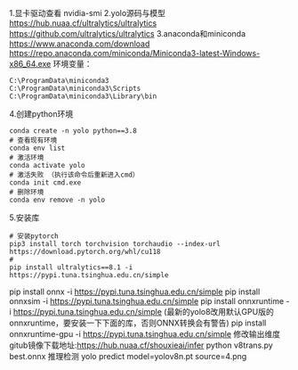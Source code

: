 1.显卡驱动查看 nvidia-smi 
2.yolo源码与模型 https://hub.nuaa.cf/ultralytics/ultralytics https://github.com/ultralytics/ultralytics 
3.anaconda和miniconda https://www.anaconda.com/download https://repo.anaconda.com/miniconda/Miniconda3-latest-Windows-x86_64.exe
环境变量：
```
C:\ProgramData\miniconda3 
C:\ProgramData\miniconda3\Scripts 
C:\ProgramData\miniconda3\Library\bin 
```


4.创建python环境 

```shell
conda create -n yolo python==3.8 
# 查看现有环境
conda env list
# 激活环境 
conda activate yolo
# 激活失败 （执行该命令后重新进入cmd）
conda init cmd.exe 
# 删除环境 
conda env remove -n yolo
```

5.安装库 

```shell
# 安装pytorch
pip3 install torch torchvision torchaudio --index-url https://download.pytorch.org/whl/cu118
# 
pip install ultralytics==8.1 -i https://pypi.tuna.tsinghua.edu.cn/simple
```

  pip install onnx -i https://pypi.tuna.tsinghua.edu.cn/simple pip install onnxsim -i https://pypi.tuna.tsinghua.edu.cn/simple pip install onnxruntime -i https://pypi.tuna.tsinghua.edu.cn/simple (最新的yolo8改用默认GPU版的onnxruntime，要安装一下下面的库，否则ONNX转换会有警告) pip install onnxruntime-gpu -i https://pypi.tuna.tsinghua.edu.cn/simple 修改输出维度 gitub镜像下载地址:https://hub.nuaa.cf/shouxieai/infer python v8trans.py best.onnx 推理检测 yolo predict model=yolov8n.pt source=4.png